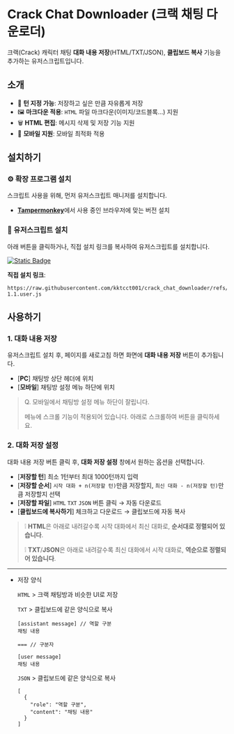 # **Crack Chat Downloader (크랙 채팅 다운로더)**

크랙(Crack) 캐릭터 채팅 **대화 내용 저장**(HTML/TXT/JSON), **클립보드 복사** 기능을 추가하는 유저스크립트입니다.

## 소개

  - 🎯 **턴 지정 가능**: 저장하고 싶은 만큼 자유롭게 저장
  - 🖼️ **마크다운 적용**: `HTML` 파일 마크다운(이미지/코드블록...) 지원
  - 🗑️ **HTML 편집**: 메시지 삭제 및 저장 기능 지원
  - 📱 **모바일 지원**: 모바일 최적화 적용

## 설치하기

### ⚙️ 확장 프로그램 설치

스크립트 사용을 위해, 먼저 유저스크립트 매니저를 설치합니다.

-   [**Tampermonkey**](https://www.tampermonkey.net/)에서 사용 중인 브라우저에 맞는 버전 설치

### 🔧 유저스크립트 설치

아래 버튼을 클릭하거나, 직접 설치 링크를 복사하여 유저스크립트를 설치합니다.

[![Static Badge](https://img.shields.io/badge/%E2%9A%99%EF%B8%8FINSTALL-crack_chat_downloader-blue?style=for-the-badge)](https://github.com/kktcct001/crack_chat_downloader/raw/refs/heads/main/Crack_Chat_Downloader-1.0.user.js)

**직접 설치 링크**:
```
https://raw.githubusercontent.com/kktcct001/crack_chat_downloader/refs/heads/main/Crack_Chat_Downloader-1.1.user.js
```

## 사용하기

### 1. 대화 내용 저장

유저스크립트 설치 후, 페이지를 새로고침 하면 화면에 **대화 내용 저장** 버튼이 추가됩니다.

  -  [**PC**]  채팅방 상단 헤더에 위치
  -  [**모바일**]  채팅방 설정 메뉴 하단에 위치

> Q. 모바일에서 채팅방 설정 메뉴 하단이 잘립니다.
>
> 메뉴에 스크롤 기능이 적용되어 있습니다. 아래로 스크롤하여 버튼을 클릭하세요.

### 2. 대화 저장 설정

대화 내용 저장 버튼 클릭 후, **대화 저장 설정** 창에서 원하는 옵션을 선택합니다.

  -  [**저장할 턴**]  최소 1턴부터 최대 1000턴까지 입력
  -  [**저장할 순서**] `시작 대화 + n(저장할 턴)`만큼 저장할지, `최신 대화 - n(저장할 턴)`만큼 저장할지 선택
  -  [**저장할 파일**]  `HTML` `TXT` `JSON` 버튼 클릭 → 자동 다운로드
  -  [**클립보드에 복사하기**]  체크하고 다운로드 → 클립보드에 자동 복사

> ❕ **HTML**은 아래로 내려갈수록 시작 대화에서 최신 대화로, **순서대로 정렬되어 있습니다**.
> 
> ❕ **TXT**/**JSON**은 아래로 내려갈수록 최신 대화에서 시작 대화로, **역순으로 정렬되어 있습니다**.

---

  -  저장 양식

     `HTML` > 크랙 채팅방과 비슷한 UI로 저장
     
     `TXT` > 클립보드에 같은 양식으로 복사
     ```
     [assistant message] // 역할 구분
     채팅 내용

     === // 구분자

     [user message]
     채팅 내용
     ```
     
     `JSON` > 클립보드에 같은 양식으로 복사
     ```
     [
       {
         "role": "역할 구분",
         "content": "채팅 내용"
       }
     ]
     ```
